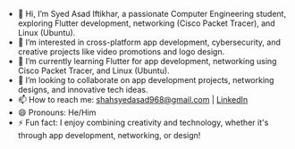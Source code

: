 - 👋 Hi, I’m Syed Asad Iftikhar, a passionate Computer Engineering student, exploring Flutter development, networking (Cisco Packet Tracer), and Linux (Ubuntu).  
- 👀 I’m interested in cross-platform app development, cybersecurity, and creative projects like video promotions and logo design.  
- 🌱 I’m currently learning Flutter for app development, networking using Cisco Packet Tracer, and Linux (Ubuntu).  
- 💞️ I’m looking to collaborate on app development projects, networking designs, and innovative tech ideas.  
- 📫 How to reach me: [shahsyedasad968@gmail.com](mailto:shahsyedasad968@gmail.com) | [LinkedIn](https://www.linkedin.com/in/syed-asad-iftikhar-a4a738247)  
- 😄 Pronouns: He/Him  
- ⚡ Fun fact: I enjoy combining creativity and technology, whether it's through app development, networking, or design!  


<!---
Syedasadiftikhar/Syedasadiftikhar is a ✨ special ✨ repository because its `README.md` (this file) appears on your GitHub profile.
You can click the Preview link to take a look at your changes.
--->
